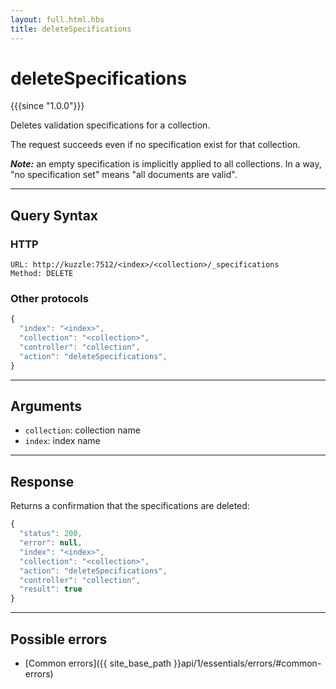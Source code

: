 ```yaml
---
layout: full.html.hbs
title: deleteSpecifications
---
```


# deleteSpecifications

{{{since "1.0.0"}}}

Deletes validation specifications for a collection.

The request succeeds even if no specification exist for that collection.

***Note:***  an empty specification is implicitly applied to all collections. In a way, "no specification set" means "all documents are valid". 

---

## Query Syntax

### HTTP

```http
URL: http://kuzzle:7512/<index>/<collection>/_specifications
Method: DELETE
```

### Other protocols

```js
{
  "index": "<index>",
  "collection": "<collection>",
  "controller": "collection",
  "action": "deleteSpecifications",
}
```

---

## Arguments

* `collection`: collection name
* `index`: index name

---

## Response

Returns a confirmation that the specifications are deleted:

```js
{
  "status": 200,
  "error": null,
  "index": "<index>",
  "collection": "<collection>",
  "action": "deleteSpecifications",
  "controller": "collection",
  "result": true
}
```

---

## Possible errors

- [Common errors]({{ site_base_path }}api/1/essentials/errors/#common-errors)
